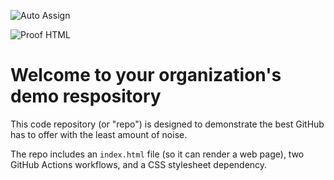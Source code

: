 ![Auto Assign](https://github.com/Efikcoin-mining-staking/demo-repository/actions/workflows/auto-assign.yml/badge.svg)

![Proof HTML](https://github.com/Efikcoin-mining-staking/demo-repository/actions/workflows/proof-html.yml/badge.svg)

# Welcome to your organization's demo respository
This code repository (or "repo") is designed to demonstrate the best GitHub has to offer with the least amount of noise.

The repo includes an `index.html` file (so it can render a web page), two GitHub Actions workflows, and a CSS stylesheet dependency.
